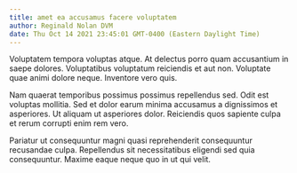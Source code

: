 ```yaml
---
title: amet ea accusamus facere voluptatem
author: Reginald Nolan DVM
date: Thu Oct 14 2021 23:45:01 GMT-0400 (Eastern Daylight Time)
---
```

Voluptatem tempora voluptas atque. At delectus porro quam accusantium in saepe dolores. Voluptatibus voluptatum reiciendis et aut non. Voluptate quae animi dolore neque. Inventore vero quis.

 Nam quaerat temporibus possimus possimus repellendus sed. Odit est voluptas mollitia. Sed et dolor earum minima accusamus a dignissimos et asperiores. Ut aliquam ut asperiores dolor. Reiciendis quos sapiente culpa et rerum corrupti enim rem vero.

 Pariatur ut consequuntur magni quasi reprehenderit consequuntur recusandae culpa. Repellendus sit necessitatibus eligendi sed quia consequuntur. Maxime eaque neque quo in ut qui velit.